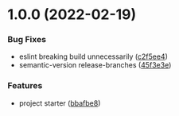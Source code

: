 # 1.0.0 (2022-02-19)


### Bug Fixes

* eslint breaking build unnecessarily ([c2f5ee4](https://github.com/ivopr/sword/commit/c2f5ee4440dab5d3d0b873b7a3ae00b191d1265f))
* semantic-version release-branches ([45f3e3e](https://github.com/ivopr/sword/commit/45f3e3eae362f2608f69f9fd82ef696d76018827))


### Features

* project starter ([bbafbe8](https://github.com/ivopr/sword/commit/bbafbe812cd8b388bbd20160505dd9c041971f9b))
